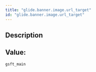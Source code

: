 ```yaml
---
title: "glide.banner.image.url_target"
id: "glide.banner.image.url_target"
---
```

## Description



## Value: 
```
gsft_main
```